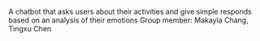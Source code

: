 A chatbot that asks users about their activities and give simple responds based on an analysis of their emotions
Group member: Makayla Chang, Tingxu Chen
